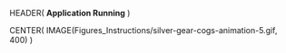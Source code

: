HEADER( __Application Running__ )

CENTER( IMAGE(Figures_Instructions/silver-gear-cogs-animation-5.gif, 400) )
 